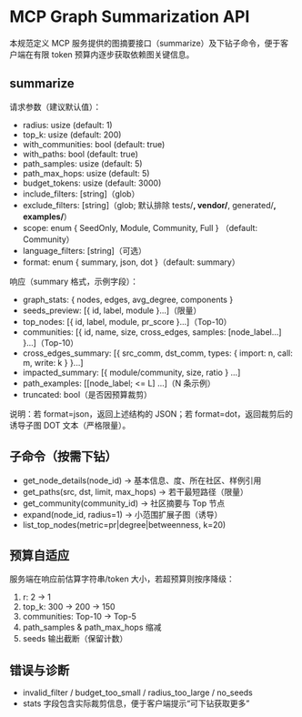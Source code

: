 # MCP Graph Summarization API

本规范定义 MCP 服务提供的图摘要接口（summarize）及下钻子命令，便于客户端在有限 token 预算内逐步获取依赖图关键信息。

## summarize

请求参数（建议默认值）：
- radius: usize (default: 1)
- top_k: usize (default: 200)
- with_communities: bool (default: true)
- with_paths: bool (default: true)
- path_samples: usize (default: 5)
- path_max_hops: usize (default: 5)
- budget_tokens: usize (default: 3000)
- include_filters: [string]（glob）
- exclude_filters: [string]（glob; 默认排除 tests/**, vendor/**, generated/**, examples/**）
- scope: enum { SeedOnly, Module, Community, Full } （default: Community）
- language_filters: [string]（可选）
- format: enum { summary, json, dot }（default: summary）

响应（summary 格式，示例字段）：
- graph_stats: { nodes, edges, avg_degree, components }
- seeds_preview: [{ id, label, module }...]（限量）
- top_nodes: [{ id, label, module, pr_score }...]（Top-10）
- communities: [{ id, name, size, cross_edges, samples: [node_label...] }...]（Top-10）
- cross_edges_summary: [{ src_comm, dst_comm, types: { import: n, call: m, write: k } }...]
- impacted_summary: [{ module/community, size, ratio } ...]
- path_examples: [[node_label; <= L] ...]（N 条示例）
- truncated: bool（是否因预算裁剪）

说明：若 format=json，返回上述结构的 JSON；若 format=dot，返回裁剪后的诱导子图 DOT 文本（严格限量）。

## 子命令（按需下钻）
- get_node_details(node_id) → 基本信息、度、所在社区、样例引用
- get_paths(src, dst, limit, max_hops) → 若干最短路径（限量）
- get_community(community_id) → 社区摘要与 Top 节点
- expand(node_id, radius=1) → 小范围扩展子图（诱导）
- list_top_nodes(metric=pr|degree|betweenness, k=20)

## 预算自适应
服务端在响应前估算字符串/token 大小，若超预算则按序降级：
1) r: 2 → 1
2) top_k: 300 → 200 → 150
3) communities: Top-10 → Top-5
4) path_samples & path_max_hops 缩减
5) seeds 输出截断（保留计数）

## 错误与诊断
- invalid_filter / budget_too_small / radius_too_large / no_seeds
- stats 字段包含实际裁剪信息，便于客户端提示“可下钻获取更多”

